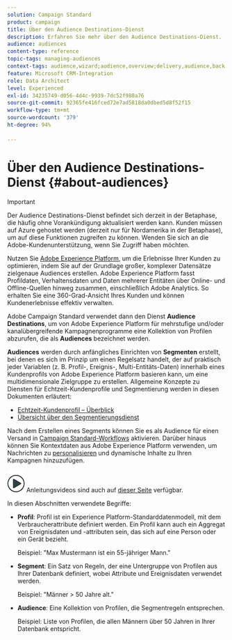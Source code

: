 ```yaml
---
solution: Campaign Standard
product: campaign
title: Über den Audience Destinations-Dienst
description: Erfahren Sie mehr über den Audience Destinations-Dienst.
audience: audiences
content-type: reference
topic-tags: managing-audiences
context-tags: audience,wizard;audience,overview;delivery,audience,back
feature: Microsoft CRM-Integration
role: Data Architect
level: Experienced
exl-id: 34235749-d056-4d4c-9939-7dc52f980a76
source-git-commit: 92365fe416fced72e7ad5818da0dbed5d8f52f15
workflow-type: tm+mt
source-wordcount: '379'
ht-degree: 94%

---
```


# Über den Audience Destinations-Dienst {#about-audiences}

>[!IMPORTANT]
>
>Der Audience Destinations-Dienst befindet sich derzeit in der Betaphase, die häufig ohne Vorankündigung aktualisiert werden kann. Kunden müssen auf Azure gehostet werden (derzeit nur für Nordamerika in der Betaphase), um auf diese Funktionen zugreifen zu können. Wenden Sie sich an die Adobe-Kundenunterstützung, wenn Sie Zugriff haben möchten.

Nutzen Sie [Adobe Experience Platform](https://experienceleague.adobe.com/docs/experience-platform/landing/home.html), um die Erlebnisse Ihrer Kunden zu optimieren, indem Sie auf der Grundlage großer, komplexer Datensätze zielgenaue Audiences erstellen. Adobe Experience Platform fasst Profildaten, Verhaltensdaten und Daten mehrerer Entitäten über Online- und Offline-Quellen hinweg zusammen, einschließlich Adobe Analytics. So erhalten Sie eine 360-Grad-Ansicht Ihres Kunden und können Kundenerlebnisse effektiv verwalten.

Adobe Campaign Standard verwendet dann den Dienst **Audience Destinations**, um von Adobe Experience Platform für mehrstufige und/oder kanalübergreifende Kampagnenprogramme eine Kollektion von Profilen abzurufen, die als **Audiences** bezeichnet werden.

**Audiences** werden durch anfängliches Einrichten von **Segmenten** erstellt, bei denen es sich im Prinzip um einen Regelsatz handelt, der auf praktisch jeder Variablen (z. B. Profil-, Ereignis-, Multi-Entitäts-Daten) innerhalb eines Kundenprofils von Adobe Experience Platform basieren kann, um eine multidimensionale Zielgruppe zu erstellen. Allgemeine Konzepte zu Diensten für Echtzeit-Kundenprofile und Segmentierung werden in diesen Dokumenten erläutert:

* [Echtzeit-Kundenprofil – Überblick ](https://experienceleague.adobe.com/docs/experience-platform/profile/home.html)
* [Übersicht über den Segmentierungsdienst](https://experienceleague.adobe.com/docs/experience-platform/segmentation/home.html)

Nach dem Erstellen eines Segments können Sie es als Audience für einen Versand in [Campaign Standard-Workflows](../../integrating/using/aep-targeting-audiences.md) aktivieren. Darüber hinaus können Sie Kontextdaten aus Adobe Experience Platform verwenden, um Nachrichten zu [personalisieren](../../integrating/using/aep-personalizing-campaigns.md) und dynamische Inhalte zu Ihren Kampagnen hinzuzufügen.

![](assets/do-not-localize/how-to-video.png) Anleitungsvideos sind auch auf [dieser Seite](https://experienceleague.adobe.com/docs/campaign-learn/campaign-standard-tutorials/profiles-and-audiences/audience-destinations/audience-destinations-overview.html) verfügbar.

In diesen Abschnitten verwendete Begriffe:

* **Profil**: Profil ist ein Experience Platform-Standarddatenmodell, mit dem Verbraucherattribute definiert werden. Ein Profil kann auch ein Aggregat von Ereignisdaten und -attributen sein, das sich auf eine Person oder ein Gerät bezieht.

   Beispiel: &quot;Max Mustermann ist ein 55-jähriger Mann.&quot;

* **Segment**: Ein Satz von Regeln, der eine Untergruppe von Profilen aus Ihrer Datenbank definiert, wobei Attribute und Ereignisdaten verwendet werden.

   Beispiel: &quot;Männer > 50 Jahre alt.&quot;

* **Audience**: Eine Kollektion von Profilen, die Segmentregeln entsprechen.

   Beispiel: Liste von Profilen, die allen Männern über 50 Jahren in Ihrer Datenbank entspricht.
